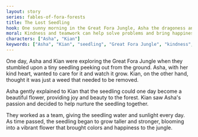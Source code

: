 ```yaml
---
layout: story
series: fables-of-fora-forests
title: The Lost Seedling
hook: One sunny morning in the Great Fora Jungle, Asha the dragoness and Kian the tiger found a mysterious seedling. What will they do with it?
moral: Kindness and teamwork can help solve problems and bring happiness.
characters: ["Asha", "Kian"]
keywords: ["Asha", "Kian", "seedling", "Great Fora Jungle", "kindness", "teamwork", "nature", "beauty", "appreciation", "growth"]
---
```


One day, Asha and Kian were exploring the Great Fora Jungle when they stumbled upon a tiny seedling peeking out from the ground. Asha, with her kind heart, wanted to care for it and watch it grow. Kian, on the other hand, thought it was just a weed that needed to be removed.

Asha gently explained to Kian that the seedling could one day become a beautiful flower, providing joy and beauty to the forest. Kian saw Asha's passion and decided to help nurture the seedling together.

They worked as a team, giving the seedling water and sunlight every day. As time passed, the seedling began to grow taller and stronger, blooming into a vibrant flower that brought colors and happiness to the jungle.
